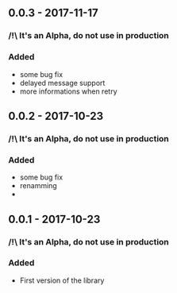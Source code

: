 ## 0.0.3 - 2017-11-17
### /!\ It's an Alpha, do not use in production
### Added
- some bug fix
- delayed message support
- more informations when retry

## 0.0.2 - 2017-10-23
### /!\ It's an Alpha, do not use in production
### Added
- some bug fix
- renamming
- 

## 0.0.1 - 2017-10-23
### /!\ It's an Alpha, do not use in production
### Added
- First version of the library

